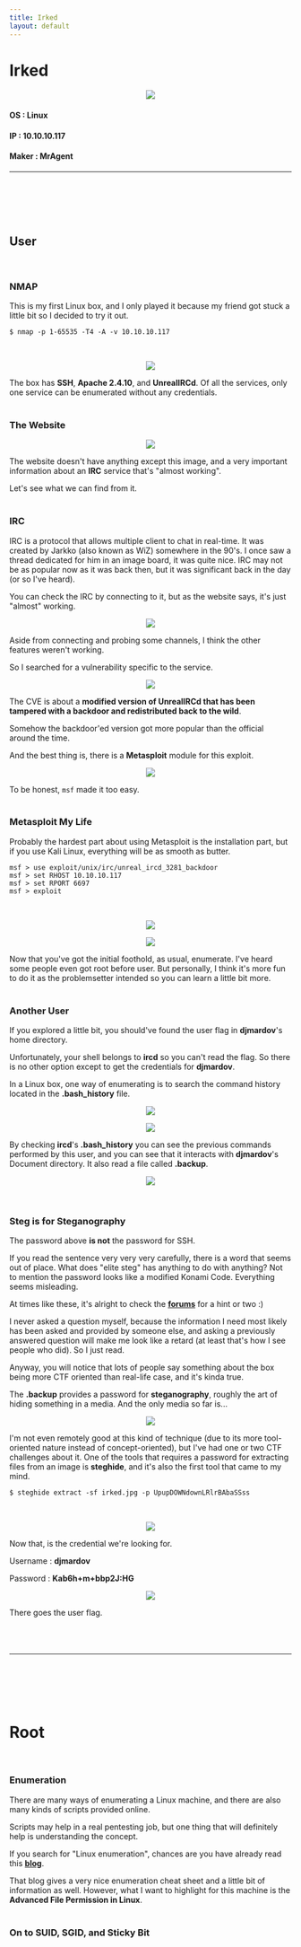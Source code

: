```yaml
---
title: Irked
layout: default
---
```


# Irked
<p align="center"> 
<img src="https://takaya1337.github.io/htb/assets/03/irked.png">
</p>

#### OS            : Linux
#### IP            : 10.10.10.117
#### Maker         : MrAgent
* * *
<br>
<br>
<br>
<br>

## User
<br>

### NMAP
This is my first Linux box, and I only played it because my friend got stuck a little bit so I decided to try it out.
```
$ nmap -p 1-65535 -T4 -A -v 10.10.10.117
```
<br>

<p align="center"> 
<img src="https://takaya1337.github.io/htb/assets/03/irked1-nmap.png">
</p>

The box has **SSH**, **Apache 2.4.10**, and **UnrealIRCd**. Of all the services, only one service can be enumerated without any credentials.
<br>
<br>

### The Website
<p align="center"> 
<img src="https://takaya1337.github.io/htb/assets/03/irked1.2-web.png">
</p>

The website doesn't have anything except this image, and a very important information about an **IRC** service that's "almost working".

Let's see what we can find from it.
<br>
<br>

### IRC
IRC is a protocol that allows multiple client to chat in real-time. It was created by Jarkko (also known as WiZ) somewhere in the 90's. I once saw a thread dedicated for him in an image board, it was quite nice. IRC may not be as popular now as it was back then, but it was significant back in the day (or so I've heard).

You can check the IRC by connecting to it, but as the website says, it's just "almost" working.
<br>

<p align="center"> 
<img src="https://takaya1337.github.io/htb/assets/03/irked2-irc.png">
</p>

Aside from connecting and probing some channels, I think the other features weren't working.

So I searched for a vulnerability specific to the service.
<br>

<p align="center"> 
<img src="https://takaya1337.github.io/htb/assets/03/irked2.3-infocve.png">
</p>

The CVE is about a **modified version of UnrealIRCd that has been tampered with a backdoor and redistributed back to the wild**.

Somehow the backdoor'ed version got more popular than the official around the time.

And the best thing is, there is a **Metasploit** module for this exploit.
<br>

<p align="center"> 
<img src="https://takaya1337.github.io/htb/assets/03/irked2.2-irccve.png">
</p>

To be honest, `msf` made it too easy.
<br>
<br>

### Metasploit My Life
Probably the hardest part about using Metasploit is the installation part, but if you use Kali Linux, everything will be as smooth as butter.
```
msf > use exploit/unix/irc/unreal_ircd_3281_backdoor
msf > set RHOST 10.10.10.117
msf > set RPORT 6697
msf > exploit
```
<br>

<p align="center"> 
<img src="https://takaya1337.github.io/htb/assets/03/irked3-msf.png">
</p>

<p align="center"> 
<img src="https://takaya1337.github.io/htb/assets/03/irked4-ircshell.png">
</p>

Now that you've got the initial foothold, as usual, enumerate. I've heard some people even got root before user. But personally, I think it's more fun to do it as the problemsetter intended so you can learn a little bit more.
<br>
<br>

### Another User
If you explored a little bit, you should've found the user flag in **djmardov**'s home directory.

Unfortunately, your shell belongs to **ircd** so you can't read the flag. So there is no other option except to get the credentials for **djmardov**.

In a Linux box, one way of enumerating is to search the command history located in the **.bash_history** file.
<br>

<p align="center"> 
<img src="https://takaya1337.github.io/htb/assets/03/irked5-enum.png">
</p>

<p align="center"> 
<img src="https://takaya1337.github.io/htb/assets/03/irked6-history.png">
</p>

By checking **ircd**'s **.bash_history** you can see the previous commands performed by this user, and you can see that it interacts with **djmardov**'s Document directory. It also read a file called **.backup**.
<br>

<p align="center"> 
<img src="https://takaya1337.github.io/htb/assets/03/irked8-steg.png">
</p>
<br>

### Steg is for Steganography
The password above **is not** the password for SSH.

If you read the sentence very very very carefully, there is a word that seems out of place. What does "elite steg" has anything to do with anything? Not to mention the password looks like a modified Konami Code. Everything seems misleading.

At times like these, it's alright to check the **[forums](https://forum.hackthebox.eu/discussion/1278/irked/p4)** for a hint or two :)

I never asked a question myself, because the information I need most likely has been asked and provided by someone else, and asking a previously answered question will make me look like a retard (at least that's how I see people who did). So I just read.

Anyway, you will notice that lots of people say something about the box being more CTF oriented than real-life case, and it's kinda true.

The **.backup** provides a password for **steganography**, roughly the art of hiding something in a media. And the only media so far is...
<br>

<p align="center"> 
<img src="https://takaya1337.github.io/htb/assets/03/irked1.2-web.png">
</p>

I'm not even remotely good at this kind of technique (due to its more tool-oriented nature instead of concept-oriented), but I've had one or two CTF challenges about it. One of the tools that requires a password for extracting files from an image is **steghide**, and it's also the first tool that came to my mind.
```
$ steghide extract -sf irked.jpg -p UpupDOWNdownLRlrBAbaSSss
```
<br>

<p align="center"> 
<img src="https://takaya1337.github.io/htb/assets/03/irked10-djpass.png">
</p>

Now that, is the credential we're looking for.
<br>

Username	: **djmardov**

Password	: **Kab6h+m+bbp2J:HG**
<br>

<p align="center"> 
<img src="https://takaya1337.github.io/htb/assets/03/irked11-user.png">
</p>

There goes the user flag.
<br>
<br>
<br>
<br>

* * *
<br>
<br>
<br>
<br>

# Root
<br>

### Enumeration
There are many ways of enumerating a Linux machine, and there are also many kinds of scripts provided online.

Scripts may help in a real pentesting job, but one thing that will definitely help is understanding the concept.

If you search for "Linux enumeration", chances are you have already read this **[blog](https://blog.g0tmi1k.com/2011/08/basic-linux-privilege-escalation/)**.

That blog gives a very nice enumeration cheat sheet and a little bit of information as well. However, what I want to highlight for this machine is the **Advanced File Permission in Linux**.
<br>
<br>

### On to SUID, SGID, and Sticky Bit
